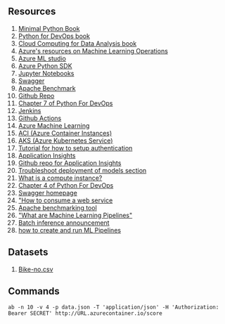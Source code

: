 ## Resources
1. [Minimal Python Book](https://leanpub.com/minimalpython)
2. [Python for DevOps book](https://www.oreilly.com/library/view/python-for-devops/9781492057680/)
3. [Cloud Computing for Data Analysis book](https://leanpub.com/cloud4data)
4. [Azure's resources on Machine Learning Operations](https://azure.microsoft.com/en-us/services/machine-learning/mlops/)
5. [Azure ML studio](https://ml.azure.com/)
6. [Azure Python SDK](https://docs.microsoft.com/en-us/python/api/overview/azure/ml/?view=azure-ml-py)
7. [Jupyter Notebooks](https://jupyter.org/)
8. [Swagger](https://swagger.io/)
9. [Apache Benchmark](https://httpd.apache.org/docs/2.4/programs/ab.html)
10. [Github Repo](https://github.com/udacity/nd00333_AZMLND_C2)
11. [Chapter 7 of Python For DevOps](https://www.oreilly.com/library/view/python-for-devops/9781492057680/)
12. [Jenkins](https://www.jenkins.io/)
13. [Github Actions](https://github.com/features/actions)
14. [Azure Machine Learning](https://azure.microsoft.com/en-us/pricing/details/machine-learning/#enterprise-edition)
15. [ACI (Azure Container Instances)](https://docs.microsoft.com/en-us/azure/machine-learning/how-to-deploy-azure-container-instance)
16. [AKS (Azure Kubernetes Service)](https://docs.microsoft.com/en-us/azure/machine-learning/how-to-deploy-azure-kubernetes-service?tabs=python)
17. [Tutorial for how to setup authentication](https://docs.microsoft.com/en-us/azure/machine-learning/how-to-setup-authentication)
18. [Application Insights](https://docs.microsoft.com/en-us/azure/machine-learning/how-to-enable-app-insights)
19. [Github repo for Application Insights](https://github.com/udacity/nd00333_AZMLND_C2)
20. [Troubleshoot deployment of models section](https://docs.microsoft.com/en-us/azure/machine-learning/how-to-troubleshoot-deployment)
21. [What is a compute instance?](https://docs.microsoft.com/en-us/azure/machine-learning/concept-compute-instance)
22. [Chapter 4 of Python For DevOps](https://www.oreilly.com/library/view/python-for-devops/9781492057680/)
23. [Swagger homepage](https://swagger.io/tools/swagger-ui/)
24. ["How to consume a web service](https://docs.microsoft.com/en-us/azure/machine-learning/how-to-consume-web-service)
25. [Apache benchmarking tool](https://httpd.apache.org/docs/2.4/programs/ab.html)
26. ["What are Machine Learning Pipelines"](https://docs.microsoft.com/en-us/azure/machine-learning/concept-ml-pipelines)
27. [Batch inference announcement](https://techcommunity.microsoft.com/t5/azure-ai/batch-inference-in-azure-machine-learning/ba-p/1417010)
28. [how to create and run ML Pipelines](https://docs.microsoft.com/en-us/azure/machine-learning/how-to-create-your-first-pipeline)


## Datasets
1. [Bike-no.csv](https://raw.githubusercontent.com/Azure/MachineLearningNotebooks/master/how-to-use-azureml/automated-machine-learning/forecasting-bike-share/bike-no.csv)

## Commands
```
ab -n 10 -v 4 -p data.json -T 'application/json' -H 'Authorization: Bearer SECRET' http://URL.azurecontainer.io/score
```

